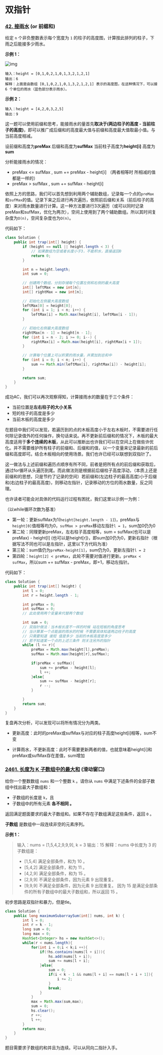 # 双指针

### [42. 接雨水](https://leetcode.cn/problems/trapping-rain-water/) (or 前缀和)

给定 `n` 个非负整数表示每个宽度为 `1` 的柱子的高度图，计算按此排列的柱子，下雨之后能接多少雨水。

**示例 1：**

![img](https://assets.leetcode-cn.com/aliyun-lc-upload/uploads/2018/10/22/rainwatertrap.png)

```
输入：height = [0,1,0,2,1,0,1,3,2,1,2,1]
输出：6
解释：上面是由数组 [0,1,0,2,1,0,1,3,2,1,2,1] 表示的高度图，在这种情况下，可以接 6 个单位的雨水（蓝色部分表示雨水）。 
```

**示例 2：**

```
输入：height = [4,2,0,3,2,5]
输出：9
```



这一题可以使用前缀和思考，能接雨水的量首先**取决于(两边柱子的高度 - 当前柱子的高度)**，即可以推广成后缀和的高度最大值与前缀和高度最大值取最小值。与当前高度相减。

设前缀和高度为**preMax** 后缀和高度为**sufMax** 当前柱子高度为**height[i]** 高度为**sum**

分析能接雨水的情况：

- preMax <= sufMax , sum += preMax - height[i] （两者相等时 所相减的值都是一样的）
- preMax > sufMax , sum += sufMax - height[i]

依照上方的思路，我们可以首先想到利用两个辅助数组，记录每一个点的`preMax`和`sufMax`的值。记录下来之后进行再次遍历，依照前后缀和关系（前后柱子的高度）来对雨水数量进行计算。这一种方法要进行3次遍历（或可以同时记录preMax和sufMax，优化为两次），空间上使用到了两个辅助数组。所以其时间复杂度为`O(n)`，空间复杂度也为`O(n)`。

代码如下：

```java
class Solution {
    public int trap(int[] height) {
        if (height == null || height.length < 3) {
            // 如果数组为空或者长度小于3，不能积水，直接返回0
            return 0;
        }
        
        int n = height.length;
        int sum = 0;
        
        // 创建两个数组，分别存储每个位置左侧和右侧的最大高度
        int[] leftMax = new int[n];
        int[] rightMax = new int[n];
        
        // 初始化左侧最大高度数组
        leftMax[0] = height[0];
        for (int i = 1; i < n; i++) {
            leftMax[i] = Math.max(height[i], leftMax[i - 1]);
        }
        
        // 初始化右侧最大高度数组
        rightMax[n - 1] = height[n - 1];
        for (int i = n - 2; i >= 0; i--) {
            rightMax[i] = Math.max(height[i], rightMax[i + 1]);
        }
        
        // 计算每个位置上可以积累的雨水量，并累加到总和中
        for (int i = 0; i < n; i++) {
            sum += Math.min(leftMax[i], rightMax[i]) - height[i];
        }
        
        return sum;
    }
}
```

成功AC，我们可以再次观察得知，计算接雨水的数量在于三个条件：

- 当前位置是**左右柱子的大小关系**
- 短的柱子的高度是多少
- 当前木板的高度是多少

在题目中我们可以发现，若遍历到的点的木板高度小于左右木板时，不需要进行任何除记录值外的任何操作，换句话来说。再不更新前后缀和的情况下，木板的最大高度适用于**多个连续的木板**，从此可以推断出也许我们可以在空间上在做些许优化。并不需要维护所有柱子的前缀和、后缀和的值，以一个变量来记录最新的前后缀和高度即可。结合木板相向的使用场景。我们也许已经可以联想到双指针了。

这一做法与上述前缀和遍历点顺序有所不同，前者是把所有点的前后缀和获取后，通过for循环从头遍历到尾。而此做法则是根据前后缀柱子高度浮动，（本质上还是前缀和的思想，只是节约了记录的空间）若前缀和(左边柱子的最高高度)小于后缀和(右边柱子的最高高度)，则移动左指针，记录移动的方位的雨水数量，反之同理。

也许读者可能会对具体的代码运行过程有困扰，我们这里以示例一为例：

（以while循环次数为基准）

- 第一轮：更新sufMax为1(`height[height.length - 1]`)，preMax与`height[0]`值相等均为0，`sufMax > preMax`移动左指针`l = 1`，sum加0仍为0
- 第二轮：同理更新preMax，左右柱子高度相等，sum = sufMax(也可以是preMax) - height[l] (也可以是height[r])，即sum加0仍为0，更新右指针（根据写法不同也可以是左指针，这里以下方代码为准）
- 第三轮：sum值仍为`preMax-height[1]`，sum仍为0，更新左指针`l = 2`
- 第四轮：`height[2] < preMax`，此轮不需要对值进行更新。`preMax < sufMax`，所以sum += sufMax - preMax，即+1，移动左指针。 

代码如下：

```java
class Solution {
    public int trap(int[] height) {
        int l = 0;
        int r = height.length - 1;
        
        int preMax = 0;
        int sufMax = 0;
        // 此处使用两个变量来代替两个数组
        
        int sum = 0;
        // 双指针做法：当木板长度不一样的时候 站在短板的角度思考
        // 当计算某一个点能装的雨水的时候 不需要具体知道两边柱子的高度
        // 只需要知道 谁短 值是多少 当前的木板高度是多少
        // 若不知道某一个点的上述三条件 则关注另外的指针
        while (l <= r){
            preMax = Math.max(height[l],preMax);
            sufMax = Math.max(height[r],sufMax);
            
            if(preMax < sufMax){
                sum += preMax - height[l];
                l ++;
            }else{
                sum += sufMax - height[r];
                r --;
            }
            
        }
        return sum;
    }
}
```

复盘再次分析，可以发现可以将所有情况分为两类。

- 更新高度：此时的preMax或sufMax与对应的柱子高度height[i]相等，sum不变

- 计算雨水，不更新高度：此时不需要更新两者的值，也就意味着height[i]和preMax或sufMax存在差值，sum增加





### [2461. 长度为 K 子数组中的最大和](https://leetcode.cn/problems/maximum-sum-of-distinct-subarrays-with-length-k/) (滑动窗口)

给你一个整数数组 `nums` 和一个整数 `k` 。请你从 `nums` 中满足下述条件的全部子数组中找出最大子数组和：

- 子数组的长度是 `k`，且
- 子数组中的所有元素 **各不相同 。**

返回满足题面要求的最大子数组和。如果不存在子数组满足这些条件，返回 `0` 。

**子数组** 是数组中一段连续非空的元素序列。



**示例 1：**

> 输入：nums = [1,5,4,2,9,9,9], k = 3
> 输出：15
> 解释：nums 中长度为 3 的子数组是：
> - [1,5,4] 满足全部条件，和为 10 。
> - [5,4,2] 满足全部条件，和为 11 。
> - [4,2,9] 满足全部条件，和为 15 。
> - [2,9,9] 不满足全部条件，因为元素 9 出现重复。
> - [9,9,9] 不满足全部条件，因为元素 9 出现重复。
> 因为 15 是满足全部条件的所有子数组中的最大子数组和，所以返回 15 。

初步思路是双指针和暴力，但是tle。

```java
class Solution {
    public long maximumSubarraySum(int[] nums, int k) {
        int l = 0;
        int r = k - 1;
        long sum = 0;
        long max = 0;
        HashSet<Integer> hs = new HashSet<>();
        while(r < nums.length){
            for(int i = 0;i < k;i ++){
                if(!hs.contains(nums[l + i])){
                    hs.add(nums[l + i]);
                    sum += nums[l + i];
                }else{
                    sum = 0;
                    if(i < k - 1 && nums[l + i] == nums[l + i + 1]){
                        i += 2;
                    }
                    break;
                }
            }
            max = Math.max(sum,max);
            sum = 0;
            hs.clear();
            r ++;
            l ++;
        }
        return max;
    }
}
```

题目需要求子数组的和并且为连续。可以从同向二指针入手。

